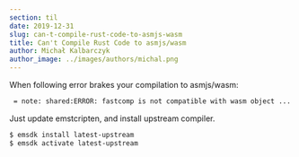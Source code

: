 ```yaml
---
section: til
date: 2019-12-31
slug: can-t-compile-rust-code-to-asmjs-wasm
title: Can't Compile Rust Code to asmjs/wasm
author: Michał Kalbarczyk
author_image: ../images/authors/michal.png
---
```


When following error brakes your compilation to asmjs/wasm:

```bash
 = note: shared:ERROR: fastcomp is not compatible with wasm object ...
```

Just update emstcripten, and install upstream compiler.

```bash
$ emsdk install latest-upstream
$ emsdk activate latest-upstream
```

